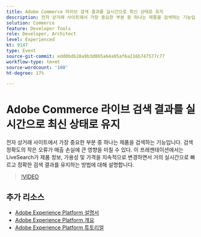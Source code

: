 ```yaml
---
title: Adobe Commerce 라이브 검색 결과를 실시간으로 최신 상태로 유지
description: 전자 상거래 사이트에서 가장 중요한 부분 중 하나는 제품을 검색하는 기능입니다. 검색 정확도의 작은 오류가 매출 손실에 큰 영향을 미칠 수 있다. 이 프레젠테이션에서는 LiveSearch가 제품 정보, 가용성 및 가격을 지속적으로 변경하면서 거의 실시간으로 빠르고 정확한 검색 결과를 유지하는 방법에 대해 설명합니다.
solution: Commerce
feature: Developer Tools
role: Developer, Architect
level: Experienced
kt: 9147
type: Event
source-git-commit: edd0bdb28a9b3d065a64a95af6a216b747577c77
workflow-type: tm+mt
source-wordcount: '160'
ht-degree: 17%

---
```


# Adobe Commerce 라이브 검색 결과를 실시간으로 최신 상태로 유지

전자 상거래 사이트에서 가장 중요한 부분 중 하나는 제품을 검색하는 기능입니다. 검색 정확도의 작은 오류가 매출 손실에 큰 영향을 미칠 수 있다. 이 프레젠테이션에서는 LiveSearch가 제품 정보, 가용성 및 가격을 지속적으로 변경하면서 거의 실시간으로 빠르고 정확한 검색 결과를 유지하는 방법에 대해 설명합니다.

>[!VIDEO](https://video.tv.adobe.com/v/337580/?quality=12&learn=on&hidetitle=true)

## 추가 리소스

- [Adobe Experience Platform 설명서](https://experienceleague.adobe.com/docs/experience-platform.html)
- [Adobe Experience Platform 개요](https://experienceleague.adobe.com/docs/experience-platform/landing/home.html?lang=ko)
- [Adobe Experience Platform 튜토리얼](https://experienceleague.adobe.com/docs/platform-learn/tutorials/overview.html?lang=en)
